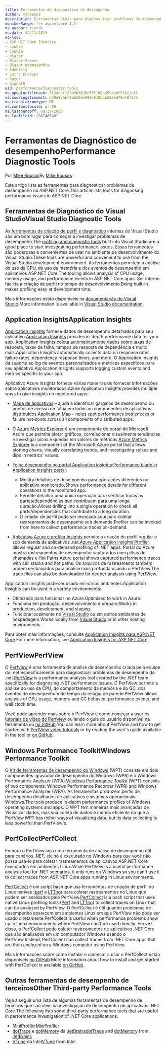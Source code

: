 ```yaml
---
title: Ferramentas de diagnóstico de desempenho
author: mjrousos
description: Ferramentas úteis para diagnosticar problemas de desempenho em aplicativos ASP.NET Core.
monikerRange: '>= aspnetcore-1.1'
ms.author: riande
ms.date: 04/11/2019
no-loc:
- ASP.NET Core Identity
- cookie
- Cookie
- Blazor
- Blazor Server
- Blazor WebAssembly
- Identity
- Let's Encrypt
- Razor
- SignalR
uid: performance/diagnostic-tools
ms.openlocfilehash: 5f3daaf132b903898e756160a459d4df5f421c11
ms.sourcegitcommit: dd0e87abf2bb50ee992d9185bb256ed79d48f545
ms.translationtype: MT
ms.contentlocale: pt-BR
ms.lasthandoff: 08/21/2020
ms.locfileid: "88746540"
---
```

# <a name="performance-diagnostic-tools"></a><span data-ttu-id="b731f-103">Ferramentas de Diagnóstico de desempenho</span><span class="sxs-lookup"><span data-stu-id="b731f-103">Performance Diagnostic Tools</span></span>

<span data-ttu-id="b731f-104">Por [Mike Rousos](https://github.com/mjrousos)</span><span class="sxs-lookup"><span data-stu-id="b731f-104">By [Mike Rousos](https://github.com/mjrousos)</span></span>

<span data-ttu-id="b731f-105">Este artigo lista as ferramentas para diagnosticar problemas de desempenho no ASP.NET Core.</span><span class="sxs-lookup"><span data-stu-id="b731f-105">This article lists tools for diagnosing performance issues in ASP.NET Core.</span></span>

## <a name="visual-studio-diagnostic-tools"></a><span data-ttu-id="b731f-106">Ferramentas de Diagnóstico do Visual Studio</span><span class="sxs-lookup"><span data-stu-id="b731f-106">Visual Studio Diagnostic Tools</span></span>

<span data-ttu-id="b731f-107">As [ferramentas de criação de perfil e diagnóstico](/visualstudio/profiling) internas do Visual Studio são um bom lugar para começar a investigar problemas de desempenho.</span><span class="sxs-lookup"><span data-stu-id="b731f-107">The [profiling and diagnostic tools](/visualstudio/profiling) built into Visual Studio are a good place to start investigating performance issues.</span></span> <span data-ttu-id="b731f-108">Essas ferramentas são poderosas e convenientes de usar no ambiente de desenvolvimento do Visual Studio.</span><span class="sxs-lookup"><span data-stu-id="b731f-108">These tools are powerful and convenient to use from the Visual Studio development environment.</span></span> <span data-ttu-id="b731f-109">As ferramentas permitem a análise do uso da CPU, do uso de memória e dos eventos de desempenho em aplicativos ASP.NET Core.</span><span class="sxs-lookup"><span data-stu-id="b731f-109">The tooling allows analysis of CPU usage, memory usage, and performance events in ASP.NET Core apps.</span></span> <span data-ttu-id="b731f-110">Ser interno facilita a criação de perfil no tempo de desenvolvimento.</span><span class="sxs-lookup"><span data-stu-id="b731f-110">Being built-in makes profiling easy at development time.</span></span>

<span data-ttu-id="b731f-111">Mais informações estão disponíveis na [documentação do Visual Studio](/visualstudio/profiling/profiling-overview).</span><span class="sxs-lookup"><span data-stu-id="b731f-111">More information is available in [Visual Studio documentation](/visualstudio/profiling/profiling-overview).</span></span>

## <a name="application-insights"></a><span data-ttu-id="b731f-112">Application Insights</span><span class="sxs-lookup"><span data-stu-id="b731f-112">Application Insights</span></span>

<span data-ttu-id="b731f-113">[Application insights](/azure/application-insights/app-insights-overview) fornece dados de desempenho detalhados para seu aplicativo.</span><span class="sxs-lookup"><span data-stu-id="b731f-113">[Application Insights](/azure/application-insights/app-insights-overview) provides in-depth performance data for your app.</span></span> <span data-ttu-id="b731f-114">Application Insights coleta automaticamente dados sobre taxas de resposta, taxas de falha, tempos de resposta de dependência e muito mais.</span><span class="sxs-lookup"><span data-stu-id="b731f-114">Application Insights automatically collects data on response rates, failure rates, dependency response times, and more.</span></span> <span data-ttu-id="b731f-115">O Application Insights dá suporte ao log de eventos personalizados e métricas específicos para seu aplicativo.</span><span class="sxs-lookup"><span data-stu-id="b731f-115">Application Insights supports logging custom events and metrics specific to your app.</span></span>

<span data-ttu-id="b731f-116">Aplicativo Azure insights fornece várias maneiras de fornecer informações sobre aplicativos monitorados:</span><span class="sxs-lookup"><span data-stu-id="b731f-116">Azure Application Insights provides multiple ways to give insights on monitored apps:</span></span>

- <span data-ttu-id="b731f-117">[Mapa de aplicativos](/azure/application-insights/app-insights-app-map) – ajuda a identificar gargalos de desempenho ou pontos de acesso de falha em todos os componentes de aplicativos distribuídos.</span><span class="sxs-lookup"><span data-stu-id="b731f-117">[Application Map](/azure/application-insights/app-insights-app-map) – helps spot performance bottlenecks or failure hot-spots across all components of distributed apps.</span></span>
- <span data-ttu-id="b731f-118">O [Azure Metrics Explorer](/azure/azure-monitor/platform/metrics-getting-started) é um componente do portal do Microsoft Azure que permite plotar gráficos, correlacionar visualmente tendências e investigar picos e quedas em valores de métricas.</span><span class="sxs-lookup"><span data-stu-id="b731f-118">[Azure Metrics Explorer](/azure/azure-monitor/platform/metrics-getting-started) is a component of the Microsoft Azure portal that allows plotting charts, visually correlating trends, and investigating spikes and dips in metrics' values.</span></span>
- <span data-ttu-id="b731f-119">[Folha desempenho no portal Application insights](/azure/application-insights/app-insights-tutorial-performance):</span><span class="sxs-lookup"><span data-stu-id="b731f-119">[Performance blade in Application Insights portal](/azure/application-insights/app-insights-tutorial-performance):</span></span>

  - <span data-ttu-id="b731f-120">Mostra detalhes de desempenho para operações diferentes no aplicativo monitorado.</span><span class="sxs-lookup"><span data-stu-id="b731f-120">Shows performance details for different operations in the monitored app.</span></span>
  - <span data-ttu-id="b731f-121">Permite detalhar uma única operação para verificar todas as partes/dependências que contribuem para uma longa duração.</span><span class="sxs-lookup"><span data-stu-id="b731f-121">Allows drilling into a single operation to check all parts/dependencies that contribute to a long duration.</span></span>
  - <span data-ttu-id="b731f-122">O criador de perfil pode ser invocado aqui para coletar rastreamentos de desempenho sob demanda.</span><span class="sxs-lookup"><span data-stu-id="b731f-122">Profiler can be invoked from here to collect performance traces on-demand.</span></span>

- <span data-ttu-id="b731f-123">[Aplicativo Azure o profiler insights](/azure/azure-monitor/app/profiler) permite a criação de perfil regular e sob demanda de aplicativos .net.</span><span class="sxs-lookup"><span data-stu-id="b731f-123">[Azure Application Insights Profiler](/azure/azure-monitor/app/profiler) allows regular and on-demand profiling of .NET apps.</span></span>  <span data-ttu-id="b731f-124">Portal do Azure mostra rastreamentos de desempenho capturados com pilhas de chamadas e Hot Paths.</span><span class="sxs-lookup"><span data-stu-id="b731f-124">Azure portal shows captured performance traces with call stacks and hot paths.</span></span> <span data-ttu-id="b731f-125">Os arquivos de rastreamento também podem ser baixados para análise mais profunda usando o PerfView.</span><span class="sxs-lookup"><span data-stu-id="b731f-125">The trace files can also be downloaded for deeper analysis using PerfView.</span></span>

<span data-ttu-id="b731f-126">Application Insights pode ser usado em vários ambientes:</span><span class="sxs-lookup"><span data-stu-id="b731f-126">Application Insights can be used in a variety environments:</span></span>

- <span data-ttu-id="b731f-127">Otimizado para funcionar no Azure.</span><span class="sxs-lookup"><span data-stu-id="b731f-127">Optimized to work in Azure.</span></span>
- <span data-ttu-id="b731f-128">Funciona em produção, desenvolvimento e preparo.</span><span class="sxs-lookup"><span data-stu-id="b731f-128">Works in production, development, and staging.</span></span>
- <span data-ttu-id="b731f-129">Funciona localmente no [Visual Studio](/azure/application-insights/app-insights-visual-studio) ou em outros ambientes de hospedagem.</span><span class="sxs-lookup"><span data-stu-id="b731f-129">Works locally from [Visual Studio](/azure/application-insights/app-insights-visual-studio) or in other hosting environments.</span></span>

<span data-ttu-id="b731f-130">Para obter mais informações, consulte [Application Insights para ASP.NET Core](/azure/application-insights/app-insights-asp-net-core).</span><span class="sxs-lookup"><span data-stu-id="b731f-130">For more information, see [Application Insights for ASP.NET Core](/azure/application-insights/app-insights-asp-net-core).</span></span>

## <a name="perfview"></a><span data-ttu-id="b731f-131">PerfView</span><span class="sxs-lookup"><span data-stu-id="b731f-131">PerfView</span></span>

<span data-ttu-id="b731f-132">O [Perfview](https://github.com/Microsoft/perfview) é uma ferramenta de análise de desempenho criada pela equipe do .net especificamente para diagnosticar problemas de desempenho do .net.</span><span class="sxs-lookup"><span data-stu-id="b731f-132">[PerfView](https://github.com/Microsoft/perfview) is a performance analysis tool created by the .NET team specifically for diagnosing .NET performance issues.</span></span> <span data-ttu-id="b731f-133">O PerfView permite a análise do uso da CPU, do comportamento da memória e do GC, dos eventos de desempenho e do tempo do relógio de parede.</span><span class="sxs-lookup"><span data-stu-id="b731f-133">PerfView allows analysis of CPU usage, memory and GC behavior, performance events, and wall clock time.</span></span>

<span data-ttu-id="b731f-134">Você pode aprender mais sobre o PerfView e como começar a usar os [tutoriais de vídeo do Perfview](https://channel9.msdn.com/Series/PerfView-Tutorial) ou lendo o guia do usuário disponível na ferramenta ou [no GitHub](https://github.com/Microsoft/perfview).</span><span class="sxs-lookup"><span data-stu-id="b731f-134">You can learn more about PerfView and how to get started with [PerfView video tutorials](https://channel9.msdn.com/Series/PerfView-Tutorial) or by reading the user's guide available in the tool or [on GitHub](https://github.com/Microsoft/perfview).</span></span>

## <a name="windows-performance-toolkit"></a><span data-ttu-id="b731f-135">Windows Performance Toolkit</span><span class="sxs-lookup"><span data-stu-id="b731f-135">Windows Performance Toolkit</span></span>

<span data-ttu-id="b731f-136">O [Kit de ferramentas de desempenho do Windows](/windows-hardware/test/wpt/) (WPT) consiste em dois componentes: gravador de desempenho do Windows (WPR) e o Windows Performance Analyzer (WPA).</span><span class="sxs-lookup"><span data-stu-id="b731f-136">[Windows Performance Toolkit](/windows-hardware/test/wpt/) (WPT) consists of two components: Windows Performance Recorder (WPR) and Windows Performance Analyzer (WPA).</span></span> <span data-ttu-id="b731f-137">As ferramentas produzem perfis de desempenho detalhados de aplicativos e sistemas operacionais Windows.</span><span class="sxs-lookup"><span data-stu-id="b731f-137">The tools produce in-depth performance profiles of Windows operating systems and apps.</span></span> <span data-ttu-id="b731f-138">O WPT tem maneiras mais avançadas de Visualizar dados, mas sua coleta de dados é menos eficiente do que a PerfView.</span><span class="sxs-lookup"><span data-stu-id="b731f-138">WPT has richer ways of visualizing data, but its data collecting is less powerful than PerfView's.</span></span>

## <a name="perfcollect"></a><span data-ttu-id="b731f-139">PerfCollect</span><span class="sxs-lookup"><span data-stu-id="b731f-139">PerfCollect</span></span>

<span data-ttu-id="b731f-140">Embora o PerfView seja uma ferramenta de análise de desempenho útil para cenários .NET, ele só é executado no Windows para que você não possa usá-lo para coletar rastreamentos de aplicativos ASP.NET Core executados em ambientes Linux.</span><span class="sxs-lookup"><span data-stu-id="b731f-140">While PerfView is a useful performance analysis tool for .NET scenarios, it only runs on Windows so you can't use it to collect traces from ASP.NET Core apps running in Linux environments.</span></span>

<span data-ttu-id="b731f-141">[PerfCollect](https://github.com/dotnet/coreclr/blob/master/Documentation/project-docs/linux-performance-tracing.md) é um script bash que usa ferramentas de criação de perfil do Linux nativas ([perf](https://perf.wiki.kernel.org/index.php/Main_Page) e [LTTng](https://lttng.org/)) para coletar rastreamentos no Linux que podem ser analisados pelo Perfview.</span><span class="sxs-lookup"><span data-stu-id="b731f-141">[PerfCollect](https://github.com/dotnet/coreclr/blob/master/Documentation/project-docs/linux-performance-tracing.md) is a bash script that uses native Linux profiling tools ([Perf](https://perf.wiki.kernel.org/index.php/Main_Page) and [LTTng](https://lttng.org/)) to collect traces on Linux that can be analyzed by PerfView.</span></span> <span data-ttu-id="b731f-142">O PerfCollect é útil quando problemas de desempenho aparecem em ambientes Linux em que PerfView não pode ser usado diretamente.</span><span class="sxs-lookup"><span data-stu-id="b731f-142">PerfCollect is useful when performance problems show up in Linux environments where PerfView can't be used directly.</span></span> <span data-ttu-id="b731f-143">Em vez disso, o PerfCollect pode coletar rastreamentos de aplicativos .NET Core que são analisados em um computador Windows usando o PerfView.</span><span class="sxs-lookup"><span data-stu-id="b731f-143">Instead, PerfCollect can collect traces from .NET Core apps that are then analyzed on a Windows computer using PerfView.</span></span>

<span data-ttu-id="b731f-144">Mais informações sobre como instalar e começar a usar o PerfCollect estão disponíveis [no GitHub](https://github.com/dotnet/coreclr/blob/master/Documentation/project-docs/linux-performance-tracing.md).</span><span class="sxs-lookup"><span data-stu-id="b731f-144">More information about how to install and get started with PerfCollect is available [on GitHub](https://github.com/dotnet/coreclr/blob/master/Documentation/project-docs/linux-performance-tracing.md).</span></span>

## <a name="other-third-party-performance-tools"></a><span data-ttu-id="b731f-145">Outras ferramentas de desempenho de terceiros</span><span class="sxs-lookup"><span data-stu-id="b731f-145">Other Third-party Performance Tools</span></span>

<span data-ttu-id="b731f-146">Veja a seguir uma lista de algumas ferramentas de desempenho de terceiros que são úteis na investigação de desempenho de aplicativos .NET Core.</span><span class="sxs-lookup"><span data-stu-id="b731f-146">The following lists some third-party performance tools that are useful in performance investigation of .NET Core applications.</span></span>

- [<span data-ttu-id="b731f-147">MiniProfiler</span><span class="sxs-lookup"><span data-stu-id="b731f-147">MiniProfiler</span></span>](https://miniprofiler.com/)
- <span data-ttu-id="b731f-148">[dotTrace](https://www.jetbrains.com/profiler/) e [dotMemory](https://www.jetbrains.com/dotmemory/) da [JetBrains](https://www.jetbrains.com/)</span><span class="sxs-lookup"><span data-stu-id="b731f-148">[dotTrace](https://www.jetbrains.com/profiler/) and [dotMemory](https://www.jetbrains.com/dotmemory/) from [JetBrains](https://www.jetbrains.com/)</span></span>
- <span data-ttu-id="b731f-149">[VTune](https://software.intel.com/content/www/us/en/develop/tools/vtune-profiler.html) da Intel</span><span class="sxs-lookup"><span data-stu-id="b731f-149">[VTune](https://software.intel.com/content/www/us/en/develop/tools/vtune-profiler.html) from Intel</span></span>
